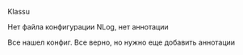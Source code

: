 Klassu

Нет файла конфигурации NLog, нет аннотации

Все нашел конфиг. Все верно, но нужно еще добавить аннотации
